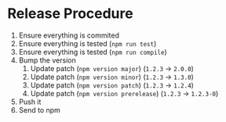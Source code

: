 # Release Procedure

1. Ensure everything is commited
2. Ensure everything is tested (`npm run test`)
2. Ensure everything is tested (`npm run compile`)
3. Bump the version
   1. Update patch (`npm version major`) (`1.2.3` -> `2.0.0`)
   2. Update patch (`npm version minor`) (`1.2.3` -> `1.3.0`)
   3. Update patch (`npm version patch`) (`1.2.3` -> `1.2.4`)
   4. Update patch (`npm version prerelease`) (`1.2.3` -> `1.2.3-0`)
4. Push it
5. Send to npm
